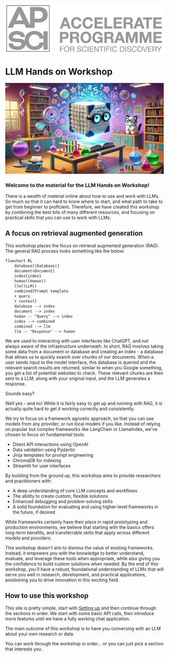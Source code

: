 <a href="https://acceleratescience.github.io/">
    <img src="./imgs/full_acc.png" alt="Logo" width=500>
  </a>

# LLM Hands on Workshop

<img src="./imgs/scientist.webp" alt="Who doesn't love a cat picture" style="width:800px;"/>

<!-- ![image](./imgs/scientist.webp) -->

### Welcome to the material for the LLM Hands on Workshop!


There is a wealth of material online about how to use and work with LLMs. So much so that it can hard to know where to start, and what path to take to get from beginner to proficient. Therefore, we have created this workshop by combining the best bits of many different resources, and focusing on practical skills that you can use to work with LLMs.

## A focus on retrieval augmented generation

This workshop places the focus on retrieval augmented generation (RAG). The general RAG process looks something like the below:

```mermaid
flowchart RL
    database[(Database)]
    document>Document]
    index{index}
    human((Human))
    llm((LLM))
    combined[Prompt template
    + query 
    + context]
    database --> index
    document --> index
    human -- "Query" --> index
    index --> combined
    combined --> llm
    llm -- "Response" --> human
```

We are used to interacting with user interfaces like ChatGPT, and not always aware of the infrastructure underneath. In short, RAG involves taking some data from a document or database and creating an index - a database that allows us to quickly search over chunks of our documents. When a user sends input to the model interface, this database is queried and the relevant search results are returned, similar to when you Google something, you get a list of potential websites to check. These relevant chunks are then sent to a LLM, along with your original input, and the LLM generates a response.

Sounds easy?

Well yes - and no! While it is fairly easy to get up and running with RAG, it is actually quite hard to get it working correctly and consistently.

We try to focus on a framework agnostic approach, so that you can use models from any provider, or run local models if you like. Instead of relying on popular but complex frameworks like LangChain or LlamaIndex, we've chosen to focus on fundamental tools:

- Direct API interactions using OpenAI
- Data validation using Pydantic
- Jinja templates for prompt engineering
- ChromaDB for indexing
- Streamlit for user interfaces

By building from the ground up, this workshop aims to provide researchers and practitioners with:

- A deep understanding of core LLM concepts and workflows
- The ability to create custom, flexible solutions
- Enhanced debugging and problem-solving skills
- A solid foundation for evaluating and using higher-level frameworks in the future, if desired

While frameworks certainly have their place in rapid prototyping and production environments, we believe that starting with the basics offers long-term benefits, and transferrable skills that apply across different models and providers.

This workshop doesn't aim to dismiss the value of existing frameworks. Instead, it empowers you with the knowledge to better understand, evaluate, and leverage these tools when appropriate, while also giving you the confidence to build custom solutions when needed.
By the end of this workshop, you'll have a robust, foundational understanding of LLMs that will serve you well in research, development, and practical applications, positioning you to drive innovation in this exciting field.


## How to use this workshop

This site is pretty simple, start with [Setting up](1_setting_up.md) and then continue through the sections in order. We start with some basic API calls, then introduce more features until we have a fully working chat application.

The main outcome of this workshop is to have you conversing with an LLM about your own research or data.

You can work through the workshop in order... or you can just pick a section that interests you.

<!-- 
<div class="grid cards" markdown>

-   :material-cogs:{ .lg .middle } [__Setting up__](1_setting_up.md)

    ---
    Setting up your GitHub repo and Codespace


-   :fontawesome-solid-book:{ .lg .middle } [__Project overview__](2_project_overview.md)

    ---
    An overview of the project - moving from Jupyter Notebooks to python scripts

-   :material-feather:{ .lg .middle } [__Poetry__](3_poetry.md)

    ---
    An introduction to the power of Poetry

-   :fontawesome-solid-flask:{ .lg .middle } [__Testing__](4_Testing.md)

    ---
    How to test your package

-   :fontawesome-solid-cubes:{ .lg .middle } [__Publishing__](publishing_docs/publishing.md)

    ---
    Publishing to PyPI and making documentation with MkDocs


-   :octicons-git-branch-24:{ .lg .middle } [__CI/CD__](CICD/index.md)

    ---
    How to automate the everything!

</div>

<div class="grid cards" markdown>

-   :fontawesome-solid-person-chalkboard:{ .lg .middle } [__Slides__](resources/slides.md)

    ---
    Here you can find the slides for the course material

</div>

<div class="grid cards" markdown>

-   :fontawesome-solid-paperclip:{ .lg .middle } [__Resources__](resources/references.md)

    ---
    Each section contains a summary of further resources, but here they are all collected for convenience

</div> -->